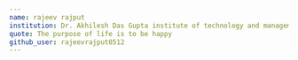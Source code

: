 ```yaml
---
name: rajeev rajput 
institution: Dr. Akhilesh Das Gupta institute of technology and management
quote: The purpose of life is to be happy
github_user: rajeevrajput0512
---
```

